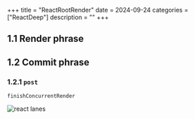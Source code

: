 +++
title = "ReactRootRender"
date = 2024-09-24
categories = ["ReactDeep"]
description = ""
+++



## 1.1 Render phrase


## 1.2 Commit phrase

### 1.2.1 `post`

`finishConcurrentRender`

![react lanes](/lanes.png) 

